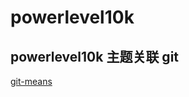 # powerlevel10k

## powerlevel10k 主题关联 git

[git-means](https://github.com/romkatv/powerlevel10k#what-do-different-symbols-in-git-status-mean)
